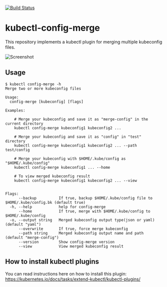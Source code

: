 [![Build Status](https://travis-ci.org/kubedev/kubectl-config-merge.svg?branch=master)](https://travis-ci.org/kubedev/kubectl-config-merge)

# kubectl-config-merge
This repository implements a kubectl plugin for merging multiple kubeconfig files.

![Screenshot](./screenshots/config-merge.gif)

## Usage
```
$ kubectl config-merge -h
Merge two or more kubeconfig files

Usage:
  config-merge [kubeconfig] [flags]

Examples:

	# Merge your kubeconfig and save it as "merge-config" in the current directory
	kubectl config-merge kubeconfig1 kubeconfig2 ...

	# Merge your kubeconfig and save it as "config" in "test" directory
	kubectl config-merge kubeconfig1 kubeconfig2 ... --path test/config

	# Merge your kubeconfig with $HOME/.kube/config as "$HOME/.kube/config"
	kubectl config-merge kubeconfig1 ... --home

	# To view merged kubeconfig result
	kubectl config-merge kubeconfig1 kubeconfig2 ... --view


Flags:
      --backup          If true, backup $HOME/.kube/config file to $HOME/.kube/config.bk (default true)
  -h, --help            help for config-merge
      --home            If true, merge with $HOME/.kube/config to $HOME/.kube/config
  -o, --output string   Merged kubeconfig output type(json or yaml) (default "yaml")
      --overwrite       If true, force merge kubeconfig
      --path string     Merged kubeconfig output name and path (default "merge-config")
      --version         Show config-merge version
      --view            View merged kubeconfig result
```

## How to install kubectl plugins
You can read instructions here on how to install this plugin: https://kubernetes.io/docs/tasks/extend-kubectl/kubectl-plugins/


